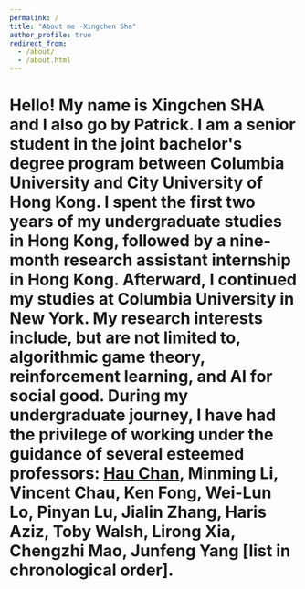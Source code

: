 ```yaml
---
permalink: /
title: "About me -Xingchen Sha"
author_profile: true
redirect_from: 
  - /about/
  - /about.html
---
```


Hello! My name is Xingchen SHA and I also go by Patrick. I am a senior student in the joint bachelor's degree program between Columbia University and City University of Hong Kong. I spent the first two years of my undergraduate studies in Hong Kong, followed by a nine-month research assistant internship in Hong Kong. Afterward, I continued my studies at Columbia University in New York. My research interests include, but are not limited to, algorithmic game theory, reinforcement learning, and AI for social good. During my undergraduate journey, I have had the privilege of working under the guidance of several esteemed professors: [Hau Chan](https://cse.unl.edu/~hchan/), Minming Li, Vincent Chau, Ken Fong, Wei-Lun Lo, Pinyan Lu, Jialin Zhang, Haris Aziz, Toby Walsh, Lirong Xia, Chengzhi Mao, Junfeng Yang [list in chronological order].
======
